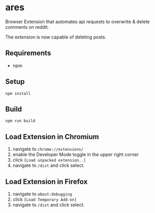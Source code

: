 # ares
Browser Extension that automates api requests to overwrite & delete comments on reddit.

The extension is now capable of deleting posts.

## Requirements

* npm

## Setup
    npm install

## Build
    npm run build

## Load Extension in Chromium

1. navigate to `chrome://extensions/`
1. enable the Developer Mode toggle in the upper right corner
1. click `[Load unpacked extension..]`
1. navigate to `/dist` and click select.

## Load Extension in Firefox

1. navigate to `about:debugging`
1. click `[Load Temporary Add-on]`
1. navigate to `/dist` and click select.



